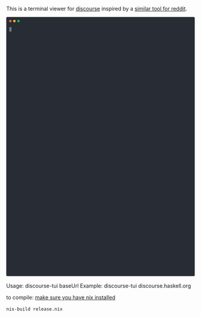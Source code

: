 This is a terminal viewer for [discourse](https://www.discourse.org/) inspired by a [similar tool for reddit](https://github.com/michael-lazar/rtv).

![demo](demo.svg)

Usage: discourse-tui baseUrl
Example: discourse-tui discourse.haskell.org

to compile:
[make sure you have nix installed](https://nixos.org/nix/download.html)
```
nix-build release.nix
```
